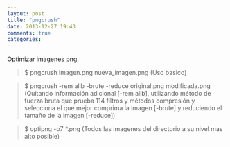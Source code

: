```yaml
---
layout: post
title: "pngcrush"
date: 2013-12-27 19:43
comments: true
categories: 
---
```

Optimizar imagenes png.

>$ pngcrush imagen.png nueva_imagen.png (Uso basico)

>$ pngcrush -rem allb -brute -reduce original.png modificada.png (Quitando información adicional [-rem allb], utilizando método de fuerza bruta que prueba 114 filtros y métodos compresión y selecciona el que mejor comprima la imagen [-brute] y reduciendo el tamaño de la imagen [-reduce])

>$ optipng -o7 *.png (Todos las imagenes del directorio a su nivel mas alto posible)

